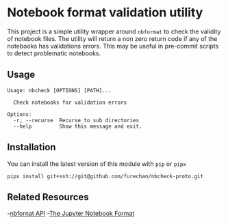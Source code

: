 # Notebook format validation utility

This project is a simple utility wrapper around `nbformat` to check the validity of notebook files.
The utility will return a non zero return code if any of the notebooks has validations errors.
This may be useful in pre-commit scripts to detect problematic notebooks.

## Usage

```console
Usage: nbcheck [OPTIONS] [PATH]...

  Check notebooks for validation errors

Options:
  -r, --recurse  Recurse to sub directories
  --help         Show this message and exit.
```

## Installation

You can install the latest version of this module with `pip` or `pipx`

```console
pipx install git+ssh://git@github.com/furechan/nbcheck-proto.git
```

## Related Resources
-[nbfornat API](https://nbformat.readthedocs.io/en/latest/api.html)
-[The Jupyter Notebook Format](https://nbformat.readthedocs.io/en/latest/)
